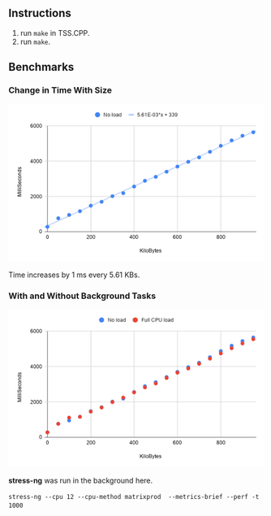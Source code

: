 ## Instructions
1. run `make` in TSS.CPP.
2. run `make`.


## Benchmarks
### Change in Time With Size
![chart](chart2.png "Time vs Bytes")

Time increases by 1 ms every 5.61 KBs.

### With and Without Background Tasks
![chart](chart1.png "Time vs Bytes")

**stress-ng** was run in the background here.

`stress-ng --cpu 12 --cpu-method matrixprod  --metrics-brief --perf -t 1000`
